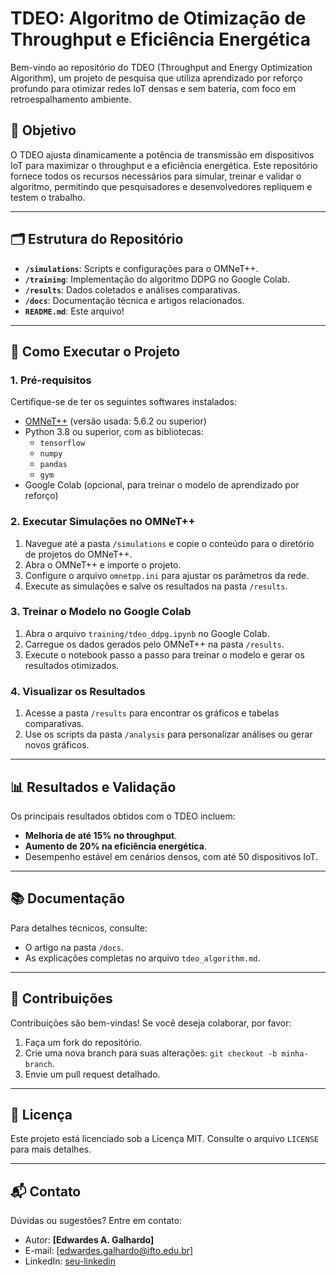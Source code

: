 # TDEO: Algoritmo de Otimização de Throughput e Eficiência Energética

Bem-vindo ao repositório do TDEO (Throughput and Energy Optimization Algorithm), um projeto de pesquisa que utiliza aprendizado por reforço profundo para otimizar redes IoT densas e sem bateria, com foco em retroespalhamento ambiente.

## 🎯 Objetivo

O TDEO ajusta dinamicamente a potência de transmissão em dispositivos IoT para maximizar o throughput e a eficiência energética. Este repositório fornece todos os recursos necessários para simular, treinar e validar o algoritmo, permitindo que pesquisadores e desenvolvedores repliquem e testem o trabalho.

---

## 🗂 Estrutura do Repositório

- **`/simulations`**: Scripts e configurações para o OMNeT++.
- **`/training`**: Implementação do algoritmo DDPG no Google Colab.
- **`/results`**: Dados coletados e análises comparativas.
- **`/docs`**: Documentação técnica e artigos relacionados.
- **`README.md`**: Este arquivo!

---

## 🚀 Como Executar o Projeto

### 1. Pré-requisitos

Certifique-se de ter os seguintes softwares instalados:

- [OMNeT++](https://omnetpp.org/) (versão usada: 5.6.2 ou superior)
- Python 3.8 ou superior, com as bibliotecas:
  - `tensorflow`
  - `numpy`
  - `pandas`
  - `gym`
- Google Colab (opcional, para treinar o modelo de aprendizado por reforço)

### 2. Executar Simulações no OMNeT++

1. Navegue até a pasta `/simulations` e copie o conteúdo para o diretório de projetos do OMNeT++.
2. Abra o OMNeT++ e importe o projeto.
3. Configure o arquivo `omnetpp.ini` para ajustar os parâmetros da rede.
4. Execute as simulações e salve os resultados na pasta `/results`.

### 3. Treinar o Modelo no Google Colab

1. Abra o arquivo `training/tdeo_ddpg.ipynb` no Google Colab.
2. Carregue os dados gerados pelo OMNeT++ na pasta `/results`.
3. Execute o notebook passo a passo para treinar o modelo e gerar os resultados otimizados.

### 4. Visualizar os Resultados

1. Acesse a pasta `/results` para encontrar os gráficos e tabelas comparativas.
2. Use os scripts da pasta `/analysis` para personalizar análises ou gerar novos gráficos.

---

## 📊 Resultados e Validação

Os principais resultados obtidos com o TDEO incluem:
- **Melhoria de até 15% no throughput**.
- **Aumento de 20% na eficiência energética**.
- Desempenho estável em cenários densos, com até 50 dispositivos IoT.

---

## 📚 Documentação

Para detalhes técnicos, consulte:
- O artigo na pasta `/docs`.
- As explicações completas no arquivo `tdeo_algorithm.md`.

---

## 🤝 Contribuições

Contribuições são bem-vindas! Se você deseja colaborar, por favor:
1. Faça um fork do repositório.
2. Crie uma nova branch para suas alterações: `git checkout -b minha-branch`.
3. Envie um pull request detalhado.

---

## 📜 Licença

Este projeto está licenciado sob a Licença MIT. Consulte o arquivo `LICENSE` para mais detalhes.

---

## 📬 Contato

Dúvidas ou sugestões? Entre em contato:

- Autor: **[Edwardes A. Galhardo]**
- E-mail: [edwardes.galhardo@ifto.edu.br]
- LinkedIn: [seu-linkedin](https://www.linkedin.com/in/seu-perfil)

